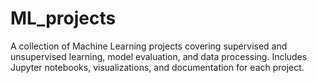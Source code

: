 # ML_projects
A collection of Machine Learning projects covering supervised and unsupervised learning, model evaluation, and data processing. Includes Jupyter notebooks, visualizations, and documentation for each project.

